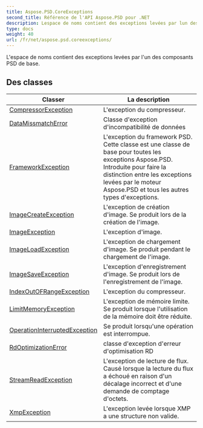 ```yaml
---
title: Aspose.PSD.CoreExceptions
second_title: Référence de l'API Aspose.PSD pour .NET
description: Lespace de noms contient des exceptions levées par lun des composants PSD de base.
type: docs
weight: 40
url: /fr/net/aspose.psd.coreexceptions/
---
```

L'espace de noms contient des exceptions levées par l'un des composants PSD de base.

## Des classes

| Classer | La description |
| --- | --- |
| [CompressorException](./compressorexception/) | L'exception du compresseur. |
| [DataMissmatchError](./datamissmatcherror/) | Classe d'exception d'incompatibilité de données |
| [FrameworkException](./frameworkexception/) | L'exception du framework PSD. Cette classe est une classe de base pour toutes les exceptions Aspose.PSD. Introduite pour faire la distinction entre les exceptions levées par le moteur Aspose.PSD et tous les autres types d'exceptions. |
| [ImageCreateException](./imagecreateexception/) | L'exception de création d'image. Se produit lors de la création de l'image. |
| [ImageException](./imageexception/) | L'exception d'image. |
| [ImageLoadException](./imageloadexception/) | L'exception de chargement d'image. Se produit pendant le chargement de l'image. |
| [ImageSaveException](./imagesaveexception/) | L'exception d'enregistrement d'image. Se produit lors de l'enregistrement de l'image. |
| [IndexOutOFRangeException](./indexoutofrangeexception/) | L'exception du compresseur. |
| [LimitMemoryException](./limitmemoryexception/) | L'exception de mémoire limite. Se produit lorsque l'utilisation de la mémoire doit être réduite. |
| [OperationInterruptedException](./operationinterruptedexception/) | Se produit lorsqu'une opération est interrompue. |
| [RdOptimizationError](./rdoptimizationerror/) | classe d'exception d'erreur d'optimisation RD |
| [StreamReadException](./streamreadexception/) | L'exception de lecture de flux. Causé lorsque la lecture du flux a échoué en raison d'un décalage incorrect et d'une demande de comptage d'octets. |
| [XmpException](./xmpexception/) | L'exception levée lorsque XMP a une structure non valide. |


